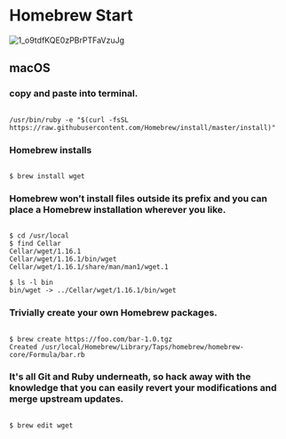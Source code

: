 # Homebrew Start #


![1_o9tdfKQE0zPBrPTFaVzuJg](https://user-images.githubusercontent.com/31435126/56092570-b8fd0200-5ef8-11e9-839a-5363663e6e9d.jpeg)


## macOS ##

### copy and paste into terminal. ###

```terminal

/usr/bin/ruby -e "$(curl -fsSL https://raw.githubusercontent.com/Homebrew/install/master/install)"

```
### Homebrew installs ###

```

$ brew install wget

```


### Homebrew won’t install files outside its prefix and you can place a Homebrew installation wherever you like. ###


```

$ cd /usr/local
$ find Cellar
Cellar/wget/1.16.1
Cellar/wget/1.16.1/bin/wget
Cellar/wget/1.16.1/share/man/man1/wget.1

$ ls -l bin
bin/wget -> ../Cellar/wget/1.16.1/bin/wget

```

### Trivially create your own Homebrew packages. ###


```

$ brew create https://foo.com/bar-1.0.tgz
Created /usr/local/Homebrew/Library/Taps/homebrew/homebrew-core/Formula/bar.rb

```

###  It's all Git and Ruby underneath, so hack away with the knowledge that you can easily revert your modifications and merge upstream updates.  ###


```

$ brew edit wget 

```




